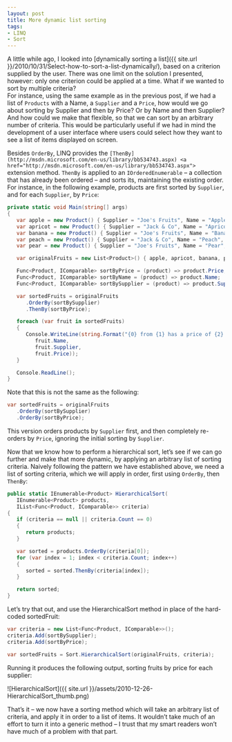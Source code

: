 ```yaml
---
layout: post
title: More dynamic list sorting
tags:
- LINQ
- Sort
---
```


A little while ago, I looked into [dynamically sorting a list]({{ site.url }}/2010/10/31/Select-how-to-sort-a-list-dynamically/), based on a criterion supplied by the user. There was one limit on the solution I presented, however: only one criterion could be applied at a time. What if we wanted to sort by multiple criteria?  
For instance, using the same example as in the previous post, if we had a list of `Products` with a Name, a `Supplier` and a `Price`, how would we go about sorting by Supplier and then by Price? Or by Name and then Supplier? And how could we make that flexible, so that we can sort by an arbitrary number of criteria. This would be particularly useful if we had in mind the development of a user interface where users could select how they want to see a list of items displayed on screen.  

Besides `OrderBy`, LINQ provides the `[ThenBy](http://msdn.microsoft.com/en-us/library/bb534743.aspx)
<a href="http://msdn.microsoft.com/en-us/library/bb534743.aspx">` extension method. `ThenBy` is applied to an `IOrderedEnumerable` – a collection that has already been ordered – and sorts its, maintaining the existing order. For instance, in the following example, products are first sorted by `Supplier`, and for each `Supplier`, by `Price`:  

``` csharp
private static void Main(string[] args)
{
   var apple = new Product() { Supplier = "Joe's Fruits", Name = "Apple", Price = 1.5 };
   var apricot = new Product() { Supplier = "Jack & Co", Name = "Apricot", Price = 2.5 };
   var banana = new Product() { Supplier = "Joe's Fruits", Name = "Banana", Price = 1.2 };
   var peach = new Product() { Supplier = "Jack & Co", Name = "Peach", Price = 1.5 };
   var pear = new Product() { Supplier = "Joe's Fruits", Name = "Pear", Price = 2 };

   var originalFruits = new List<Product>() { apple, apricot, banana, peach, pear }; 

   Func<Product, IComparable> sortByPrice = (product) => product.Price;
   Func<Product, IComparable> sortByName = (product) => product.Name;
   Func<Product, IComparable> sortBySupplier = (product) => product.Supplier;

   var sortedFruits = originalFruits
      .OrderBy(sortBySupplier)
      .ThenBy(sortByPrice);

   foreach (var fruit in sortedFruits)
   {
      Console.WriteLine(string.Format("{0} from {1} has a price of {2}.",
         fruit.Name,
         fruit.Supplier,
         fruit.Price));
   }

   Console.ReadLine();
}
``` 

<!--more-->

Note that this is not the same as the following:

``` csharp
var sortedFruits = originalFruits
   .OrderBy(sortBySupplier)
   .OrderBy(sortByPrice);
``` 

This version orders products by `Supplier` first, and then completely re-orders by `Price`, ignoring the initial sorting by `Supplier`.

Now that we know how to perform a hierarchical sort, let’s see if we can go further and make that more dynamic, by applying an arbitrary list of sorting criteria. Naively following the pattern we have established above, we need a list of sorting criteria, which we will apply in order, first using `OrderBy`, then `ThenBy`:

``` csharp
public static IEnumerable<Product> HierarchicalSort(
   IEnumerable<Product> products,
   IList<Func<Product, IComparable>> criteria)
{
   if (criteria == null || criteria.Count == 0)
   {
      return products;
   }

   var sorted = products.OrderBy(criteria[0]);
   for (var index = 1; index < criteria.Count; index++)
   {
      sorted = sorted.ThenBy(criteria[index]);
   }

   return sorted;
}
``` 

Let’s try that out, and use the HierarchicalSort method in place of the hard-coded sortedFruit:

``` csharp
var criteria = new List<Func<Product, IComparable>>();
criteria.Add(sortBySupplier);
criteria.Add(sortByPrice);

var sortedFruits = Sort.HierarchicalSort(originalFruits, criteria);
``` 

Running it produces the following output, sorting fruits by price for each supplier:

![HierarchicalSort]({{ site.url }}/assets/2010-12-26-HierarchicalSort_thumb.png)

That’s it – we now have a sorting method which will take an arbitrary list of criteria, and apply it in order to a list of items. It wouldn’t take much of an effort to turn it into a generic method – I trust that my smart readers won’t have much of a problem with that part.
